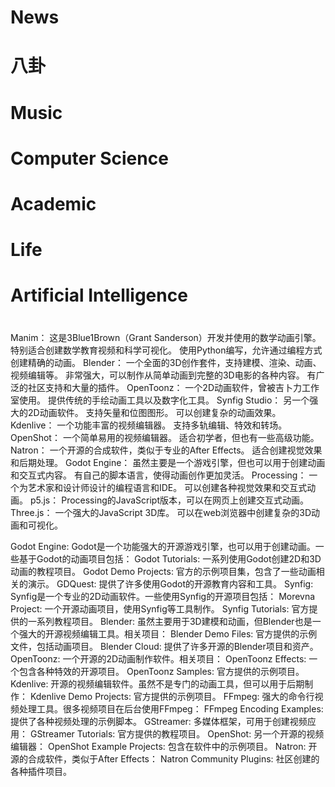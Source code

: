 
# News

# 八卦

# Music

# Computer Science

# Academic

# Life

# Artificial Intelligence

# 

Manim：
这是3Blue1Brown（Grant Sanderson）开发并使用的数学动画引擎。
特别适合创建数学教育视频和科学可视化。
使用Python编写，允许通过编程方式创建精确的动画。
Blender：
一个全面的3D创作套件，支持建模、渲染、动画、视频编辑等。
非常强大，可以制作从简单动画到完整的3D电影的各种内容。
有广泛的社区支持和大量的插件。
OpenToonz：
一个2D动画软件，曾被吉卜力工作室使用。
提供传统的手绘动画工具以及数字化工具。
Synfig Studio：
另一个强大的2D动画软件。
支持矢量和位图图形。
可以创建复杂的动画效果。
Kdenlive：
一个功能丰富的视频编辑器。
支持多轨编辑、特效和转场。
OpenShot：
一个简单易用的视频编辑器。
适合初学者，但也有一些高级功能。
Natron：
一个开源的合成软件，类似于专业的After Effects。
适合创建视觉效果和后期处理。
Godot Engine：
虽然主要是一个游戏引擎，但也可以用于创建动画和交互式内容。
有自己的脚本语言，使得动画创作更加灵活。
Processing：
一个为艺术家和设计师设计的编程语言和IDE。
可以创建各种视觉效果和交互式动画。
p5.js：
Processing的JavaScript版本，可以在网页上创建交互式动画。
Three.js：
一个强大的JavaScript 3D库。
可以在web浏览器中创建复杂的3D动画和可视化。


Godot Engine:
Godot是一个功能强大的开源游戏引擎，也可以用于创建动画。一些基于Godot的动画项目包括：
Godot Tutorials: 一系列使用Godot创建2D和3D动画的教程项目。
Godot Demo Projects: 官方的示例项目集，包含了一些动画相关的演示。
GDQuest: 提供了许多使用Godot的开源教育内容和工具。
Synfig:
Synfig是一个专业的2D动画软件。一些使用Synfig的开源项目包括：
Morevna Project: 一个开源动画项目，使用Synfig等工具制作。
Synfig Tutorials: 官方提供的一系列教程项目。
Blender:
虽然主要用于3D建模和动画，但Blender也是一个强大的开源视频编辑工具。相关项目：
Blender Demo Files: 官方提供的示例文件，包括动画项目。
Blender Cloud: 提供了许多开源的Blender项目和资产。
OpenToonz:
一个开源的2D动画制作软件。相关项目：
OpenToonz Effects: 一个包含各种特效的开源项目。
OpenToonz Samples: 官方提供的示例项目。
Kdenlive:
开源的视频编辑软件。虽然不是专门的动画工具，但可以用于后期制作：
Kdenlive Demo Projects: 官方提供的示例项目。
FFmpeg:
强大的命令行视频处理工具。很多视频项目在后台使用FFmpeg：
FFmpeg Encoding Examples: 提供了各种视频处理的示例脚本。
GStreamer:
多媒体框架，可用于创建视频应用：
GStreamer Tutorials: 官方提供的教程项目。
OpenShot:
另一个开源的视频编辑器：
OpenShot Example Projects: 包含在软件中的示例项目。
Natron:
开源的合成软件，类似于After Effects：
Natron Community Plugins: 社区创建的各种插件项目。